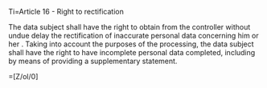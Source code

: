 Ti=Article 16 - Right to rectification

The data subject shall have the right to obtain from the controller without undue delay the rectification of inaccurate personal data concerning him or her . Taking into account the purposes of the processing, the data subject shall have the right to have incomplete personal data completed, including by means of providing a supplementary statement.

=[Z/ol/0]
